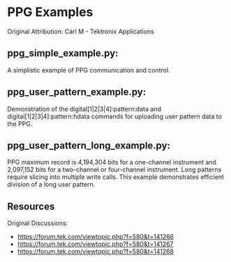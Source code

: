 # PPG Examples
Original Attribution: Carl M - Tektronix Applications



## ppg_simple_example.py: 
A simplistic example of PPG communication and control.



## ppg_user_pattern_example.py:
Demonstration of the digital[1|2|3|4]:pattern:data and digital[1|2|3|4]:pattern:hdata commands for uploading user pattern data to the PPG.



## ppg_user_pattern_long_example.py:
PPG maximum record is 4,194,304 bits for a one-channel instrument and 2,097,152 bits for a two-channel or four-channel instrument. Long patterns require slicing into multiple write calls. This example demonstrates efficient division of a long user pattern.

Resources
---------
Original Discussions:
+ https://forum.tek.com/viewtopic.php?f=580&t=141266
+ https://forum.tek.com/viewtopic.php?f=580&t=141267
+ https://forum.tek.com/viewtopic.php?f=580&t=141268
